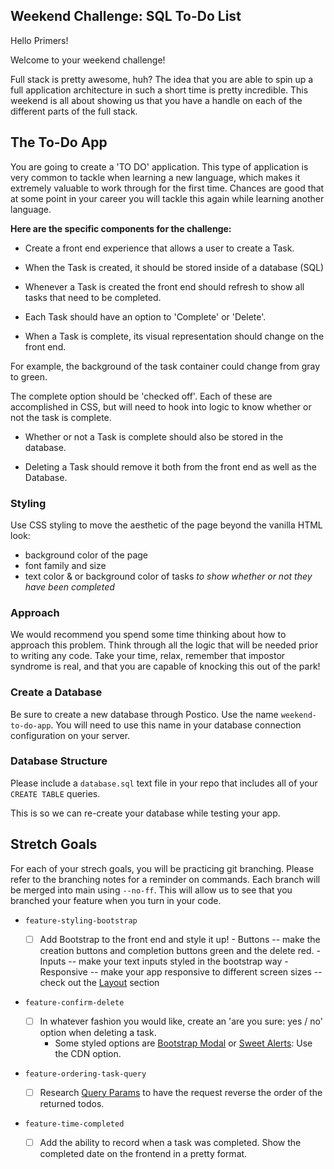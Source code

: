 
## Weekend Challenge: SQL To-Do List

Hello Primers! 

Welcome to your weekend challenge!

Full stack is pretty awesome, huh? The idea that you are able to spin up a full application architecture in such a short time is pretty incredible. This weekend is all about showing us that you have a handle on each of the different parts of the full stack. 

## The To-Do App

You are going to create a 'TO DO' application. This type of application is very common to tackle when learning a new language, which makes it extremely valuable to work through for the first time. Chances are good that at some point in your career you will tackle this again while learning another language.

**Here are the specific components for the challenge:**

* Create a front end experience that allows a user to create a Task.
<!-- need 2 input fields and 1 button - html -->
* When the Task is created, it should be stored inside of a database (SQL)
<!-- --> 
* Whenever a Task is created the front end should refresh to show all tasks that need to be completed.
<!-- -->
* Each Task should have an option to 'Complete' or 'Delete'.
<!-- complete button, delete button - client append -->
* When a Task is complete, its visual representation should change on the front end.
<!-- possible boolean false to true -->
<!-- data-id, id, class/css -->
 For example, the background of the task container could change from gray to green. 
 
 The complete option should be  'checked off'. 
 Each of these are accomplished in CSS, but will need to hook into logic to know whether or not the task is complete.
<!-- -->
* Whether or not a Task is complete should also be stored in the database.
<!-- -->
* Deleting a Task should remove it both from the front end as well as the Database.

### Styling

Use CSS styling to move the aesthetic of the page beyond the vanilla HTML look:
  - background color of the page
  - font family and size
  - text color & or background color of tasks *to show whether or not they have been completed*

### Approach

We would recommend you spend some time thinking about how to approach this problem. Think through all the logic that will be needed prior to writing any code. Take your time, relax, remember that impostor syndrome is real, and that you are capable of knocking this out of the park!

### Create a Database

Be sure to create a new database through Postico. Use the name `weekend-to-do-app`. You will need to use this name in your database connection configuration on your server.
<!-- database created -->

### Database Structure

Please include a `database.sql` text file in your repo that includes all of your `CREATE TABLE` queries. 
<!-- sql file in repo -->
This is so we can re-create your database while testing your app.

## Stretch Goals

For each of your strech goals, you will be practicing git branching. Please refer to the branching notes for a reminder on commands. Each branch will be merged into main using `--no-ff`. This will allow us to see that you branched your feature when you turn in your code.

- `feature-styling-bootstrap` 

    - [ ]  Add Bootstrap to the front end and style it up!
      -  Buttons -- make the creation buttons and completion buttons green and the delete red.
      -  Inputs -- make your text inputs styled in the bootstrap way
      -  Responsive -- make your app responsive to different screen sizes -- check out the [Layout](https://getbootstrap.com/docs/4.1/layout/overview/) section

- `feature-confirm-delete`

    - [ ]  In whatever fashion you would like, create an 'are you sure: yes / no' option when deleting a task.
        - Some styled options are [Bootstrap Modal](https://getbootstrap.com/docs/4.0/components/modal/) or [Sweet Alerts](https://sweetalert.js.org/guides/): Use the CDN option.

- `feature-ordering-task-query` 

    - [ ]  Research [Query Params](https://expressjs.com/en/api.html#req.query) to have the request reverse the order of the returned todos. 
    
- `feature-time-completed` 

    - [ ]  Add the ability to record when a task was completed. Show the completed date on the frontend in a pretty format.

<!-- npm init DONE --> 
<!-- npm install express DONE -->
<!-- npm install DONE -->
<!-- npm install pg DONE -->

<!-- readMe.md DONE -->
<!-- .gitignore DONE -->
<!-- server folder DONE -->
<!-- public folder DONE -->
<!-- script folder DONE -->
<!-- style folder DONE -->
<!-- vendors DONE -->
<!-- index.html DONE -->
<!-- server.js DONE -->
<!-- client.js DONE -->
<!--  -->

<!-- -->
<!-- -->
<!-- -->
<!-- -->
<!-- -->